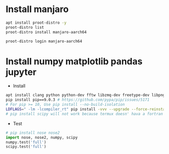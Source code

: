 Install manjaro
=====
```sh
apt install proot-distro -y
proot-distro list
proot-distro install manjaro-aarch64

proot-distro login manjaro-aarch64
```

Install numpy matplotlib pandas jupyter
=====
* Install
```sh
apt install clang python python-dev fftw libzmq-dev freetype-dev libpng-dev libcrypt-dev pkg-config -y
pip install pip==9.0.3 # https://github.com/pypa/pip/issues/5171
# For pip >= 10, Use pip install --no-build-isolation
LDFLAGS=" -lm -lcompiler_rt" pip install -vvv --upgrade --force-reinstall --no-cache-dir cython numpy matplotlib pandas bokeh jupyter
# pip install scipy will not work because termux doesn' hava a fortran compiler, so don't do it
```
* Test
```python
# pip install nose nose2
import nose, nose2, numpy, scipy
numpy.test('full')
scipy.test('full')
```
